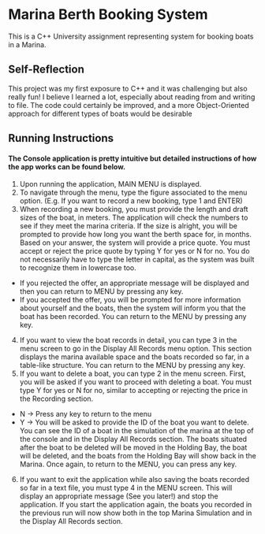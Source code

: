 # Marina Berth Booking System

This is a C++ University assignment representing system for booking boats in a Marina. 

## Self-Reflection
This project was my first exposure to C++ and it was challenging but also really fun! I believe I learned a lot, especially about reading from and writing to file. The code could certainly be improved, and a more Object-Oriented approach for different types of boats would be desirable
## Running Instructions
#### The Console application is pretty intuitive but detailed instructions of how the app works can be found below.

1. Upon running the application, MAIN MENU is displayed.
2. To navigate through the menu, type the figure associated to the menu option. (E.g. If you want to record a new booking, type 1 and ENTER)
3. When recording a new booking, you must provide the length and draft sizes of the boat, in meters. The application will check the numbers to see if they meet the marina criteria. If the size is alright, you will be prompted to provide how long you want the berth space for, in months. Based on your answer, the system will provide a price quote. You must accept or reject the price quote by typing Y for yes or N for no. You do not necessarily have to type the letter in capital, as the system was built to recognize them in lowercase too.
  - If you rejected the offer, an appropriate message will be displayed and then you can return to MENU by pressing any key.
  - If you accepted the offer, you will be prompted for more information about yourself and the boats, then the system will inform you that the boat has been recorded. You can return to the MENU by pressing any key.
4. If you want to view the boat records in detail, you can type 3 in the menu screen to go in the Display All Records menu option. This section displays the marina available space and the boats recorded so far, in a table-like structure. You can return to the MENU by pressing any key.
5. If you want to delete a boat, you can type 2 in the menu screen. First, you will be asked if you want to proceed with deleting a boat. You must type Y for yes or N for no, similar to accepting or rejecting the price in the Recording section.
  - N -> Press any key to return to the menu
  - Y -> You will be asked to provide the ID of the boat you want to delete. You can see the ID of a boat in the simulation of the marina at the top of the console and in the Display All Records section. The boats situated after the boat to be deleted will be moved in the Holding Bay, the boat will be deleted, and the boats from the Holding Bay will show back in the Marina. Once again, to return to the MENU, you can press any key.
6. If you want to exit the application while also saving the boats recorded so far in a text file, you must type 4 in the MENU screen. This will display an appropriate message (See you later!) and stop the application. If you start the application again, the boats you recorded in the previous run will now show both in the top Marina Simulation and in the Display All Records section.
